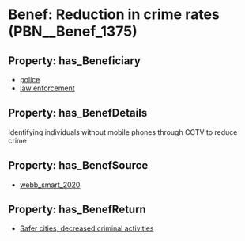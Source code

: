 # Benef: __Reduction in crime rates__ (PBN__Benef_1375)

## Property: has_Beneficiary

* [police](../Stakeholder/PBN__Stakeholder_533)
* [law enforcement](../Stakeholder/PBN__Stakeholder_534)

## Property: has_BenefDetails

Identifying individuals without mobile phones through CCTV to reduce crime

## Property: has_BenefSource

* [webb_smart_2020](../Article/PBN__Article_294)

## Property: has_BenefReturn

* [Safer cities, decreased criminal activities](../BenefReturn/PBN__BenefReturn_1562)

